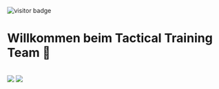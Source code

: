 ![visitor badge](https://visitor-badge.glitch.me/badge?page_id=TacticalTrainingTeam.visitor-badge)

# Willkommen beim Tactical Training Team 👋


<br>
<a href="https://www.tacticalteam.de/"><img src="https://img.shields.io/badge/website-000000?style=for-the-badge&logoColor=white"/></a>
<a href="http://discord.tacticalteam.de/"><img src="https://img.shields.io/badge/discord-blue?style=for-the-badge&logoColor=white"/></a>
